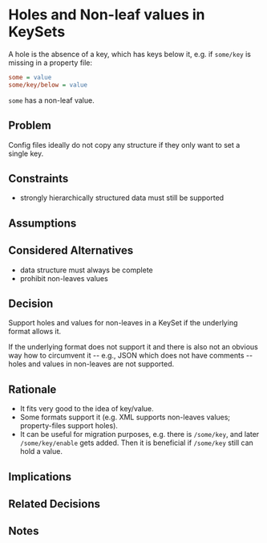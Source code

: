 # Holes and Non-leaf values in KeySets

A hole is the absence of a key, which has keys below it, e.g. if `some/key` is missing in a property file:

```ini
some = value
some/key/below = value
```

`some` has a non-leaf value.

## Problem

Config files ideally do not copy any structure if they only want to
set a single key.

## Constraints

- strongly hierarchically structured data must still be supported

## Assumptions

## Considered Alternatives

- data structure must always be complete
- prohibit non-leaves values

## Decision

Support holes and values for non-leaves in a KeySet if the underlying format allows it.

If the underlying format does not support it and there is also not an obvious
way how to circumvent it -- e.g., JSON which does not have comments -- holes and
values in non-leaves are not supported.

## Rationale

- It fits very good to the idea of key/value.
- Some formats support it (e.g. XML supports non-leaves values; property-files support holes).
- It can be useful for migration purposes, e.g. there is `/some/key`, and later
  `/some/key/enable` gets added. Then it is beneficial if `/some/key` still can
  hold a value.

## Implications

## Related Decisions

## Notes
